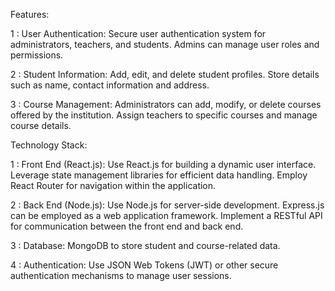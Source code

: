 
Features:

1 : User Authentication:
Secure user authentication system for administrators, teachers, and students.
Admins can manage user roles and permissions.

2 : Student Information:
Add, edit, and delete student profiles.
Store details such as name, contact information and address.

3 : Course Management:
Administrators can add, modify, or delete courses offered by the institution.
Assign teachers to specific courses and manage course details.

Technology Stack:

1 : Front End (React.js):
Use React.js for building a dynamic user interface.
Leverage state management libraries for efficient data handling.
Employ React Router for navigation within the application.

2 : Back End (Node.js):
Use Node.js for server-side development.
Express.js can be employed as a web application framework.
Implement a RESTful API for communication between the front end and back end.

3 : Database:
 MongoDB to store student and course-related data.

4 : Authentication:
Use JSON Web Tokens (JWT) or other secure authentication mechanisms to manage user sessions.
